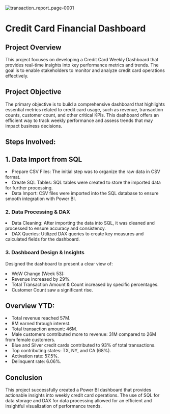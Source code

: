![transaction_report_page-0001](https://github.com/user-attachments/assets/93b23517-aec1-4e85-8f7b-799d3ad0fcac)

# Credit Card Financial Dashboard
## Project Overview
This project focuses on developing a Credit Card Weekly Dashboard that provides real-time insights into key performance metrics and trends. The goal is to enable stakeholders to monitor and analyze credit card operations effectively.

## Project Objective
The primary objective is to build a comprehensive dashboard that highlights essential metrics related to credit card usage, such as revenue, transaction counts, customer count, and other critical KPIs. This dashboard offers an efficient way to track weekly performance and assess trends that may impact business decisions.

## Steps Involved:
  ## 1. Data Import from SQL
  <li> Prepare CSV Files: The initial step was to organize the raw data in CSV format. <br>
  <li> Create SQL Tables: SQL tables were created to store the imported data for further processing.  <br>
  <li> Data Import: CSV files were imported into the SQL database to ensure smooth integration with Power BI.  <br>
    
  ### 2. Data Processing & DAX
  <li> Data Cleaning: After importing the data into SQL, it was cleaned and processed to ensure accuracy and consistency.<br>
  <li> DAX Queries: Utilized DAX queries to create key measures and calculated fields for the dashboard.<br>

  ### 3. Dashboard Design & Insights
  Designed the dashboard to present a clear view of: <br>
  <li> WoW Change (Week 53):
  <li> Revenue increased by 29%.
  <li> Total Transaction Amount & Count increased by specific percentages.
  <li> Customer Count saw a significant rise.<br>

## Overview YTD:
  <li> Total revenue reached 57M.
  <li> 8M earned through interest.
  <li> Total transaction amount: 46M.
  <li> Male customers contributed more to revenue: 31M compared to 26M from female customers.
  <li> Blue and Silver credit cards contributed to 93% of total transactions.
  <li> Top contributing states: TX, NY, and CA (68%).
  <li> Activation rate: 57.5%.
  <li> Delinquent rate: 6.06%.
    
## Conclusion
This project successfully created a Power BI dashboard that provides actionable insights into weekly credit card operations. The use of SQL for data storage and DAX for data processing allowed for an efficient and insightful visualization of performance trends.
